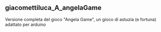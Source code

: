 ## giacomettiluca_A_angelaGame
Versione completa del gioco "Angela Game", un gioco di astuzia (e fortuna) adattato per arduino
